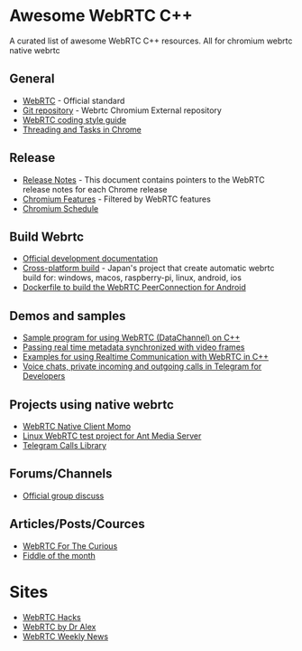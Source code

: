 # Awesome WebRTC C++

A curated list of awesome WebRTC C++ resources. All for chromium webrtc native webrtc

## General
* [WebRTC](https://www.w3.org/TR/webrtc/) - Official standard
* [Git repository](https://chromium.googlesource.com/external/webrtc/) - Webrtc Chromium External repository
* [WebRTC coding style guide](https://chromium.googlesource.com/external/webrtc/+/HEAD/g3doc/style-guide.md)
* [Threading and Tasks in Chrome](https://chromium.googlesource.com/chromium/src/+/lkgr/docs/threading_and_tasks.md)

## Release
* [Release Notes](https://chromium.googlesource.com/external/webrtc/+/master/docs/release-notes.md) - This document contains pointers to the WebRTC release notes for each Chrome release
* [Chromium Features](https://www.chromestatus.com/features#category%3A%20Web%20RTC) - Filtered by WebRTC features
* [Chromium Schedule](https://chromiumdash.appspot.com/schedule)

## Build Webrtc
* [Official development documentation](https://webrtc.github.io/webrtc-org/native-code/development/)
* [Cross-platform build](https://github.com/shiguredo-webrtc-build/webrtc-build) - Japan's project that create automatic webrtc build for: windows, macos, raspberry-pi, linux, android, ios
* [Dockerfile to build the WebRTC PeerConnection for Android](https://github.com/threema-ch/webrtc-build-docker)

## Demos and samples
* [Sample program for using WebRTC (DataChannel) on C++](https://github.com/llamerada-jp/webrtc-cpp-sample)
* [Passing real time metadata synchronized with video frames ](https://github.com/phongcao/webrtc-metadata-example)
* [Examples for using Realtime Communication with WebRTC in C++](https://github.com/yuroller/webrtc-meetup)
* [Voice chats, private incoming and outgoing calls in Telegram for Developers](https://github.com/MarshalX/tgcalls)


## Projects using native webrtc
* [WebRTC Native Client Momo](https://github.com/shiguredo/momo)
* [Linux WebRTC test project for Ant Media Server](https://github.com/ant-media/WebRTCTest)
* [Telegram Calls Library](https://github.com/TelegramMessenger/tgcalls/)

## Forums/Channels
* [Official group discuss](https://groups.google.com/g/discuss-webrtc)

## Articles/Posts/Cources
* [WebRTC For The Curious](https://webrtcforthecurious.com)
* [Fiddle of the month](https://webrtccourse.com/course/webrtc-codelab/module/fiddle-of-the-month/)

# Sites
* [WebRTC Hacks](https://webrtchacks.com)
* [WebRTC by Dr Alex](https://webrtcbydralex.com)
* [WebRTC Weekly News](https://webrtcweekly.com)
